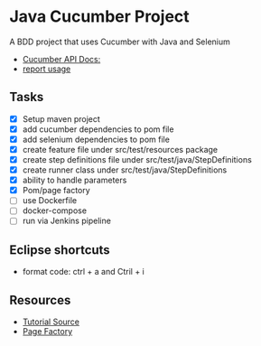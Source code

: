 # Java Cucumber Project

A BDD project that uses Cucumber with Java and Selenium

- [Cucumber API Docs:](https://cucumber.io/docs/cucumber/api/)
- [report usage](https://www.toolsqa.com/selenium-cucumber-framework/cucumber-reports/)

## Tasks

- [x] Setup maven project
- [x] add cucumber dependencies to pom file
- [x] add selenium dependencies to pom file 
- [x] create feature file under src/test/resources package
- [x] create step definitions file under src/test/java/StepDefinitions
- [x] create runner class under src/test/java/StepDefinitions
- [x] ability to handle parameters 
- [x] Pom/page factory  
- [ ] use Dockerfile
- [ ] docker-compose
- [ ] run via Jenkins pipeline
## Eclipse shortcuts
- format code: ctrl + a and Ctril + i

## Resources
- [Tutorial Source](https://www.youtube.com/watch?v=tJdnLwGBFoI&list=PLhW3qG5bs-L_mFHirOLEYJ7X2rIXu8SR2)
- [Page Factory](https://www.selenium.dev/selenium/docs/api/java/org/openqa/selenium/support/PageFactory.html)